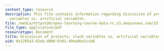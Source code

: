 ```yaml
---
content_type: resource
description: This file contains information regarding discussion of projects; slack
  variables vs. artificial variables.
file: /media/https%3A/open-learning-course-data-rc.s3.amazonaws.com/15-053-optimization-methods-in-management-science-spring-2013/0e12054262ebd006b30149ea0ba1ccb8_MIT15_053S13_lec9.pdf
file_type: application/pdf
resourcetype: Document
title: Discussion of projects; slack variables vs. artificial variables
uid: 0e120542-62eb-d006-b301-49ea0ba1ccb8
---
```

